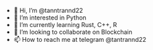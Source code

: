 - 👋 Hi, I’m @tanntrannd22
- 👀 I’m interested in Python
- 🌱 I’m currently learning Rust, C++, R
- 💞️ I’m looking to collaborate on Blockchain
- 📫 How to reach me at telegram @tantrannd22

<!---
tanntrannd22/tanntrannd22 is a ✨ special ✨ repository because its `README.md` (this file) appears on your GitHub profile.
You can click the Preview link to take a look at your changes.
--->
